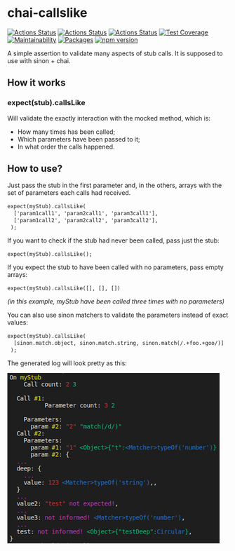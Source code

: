 # chai-callslike

[![Actions Status](https://github.com/Farenheith/chai-callslike/workflows/build/badge.svg)](https://github.com/Farenheith/chai-callslike/actions)
[![Actions Status](https://github.com/Farenheith/chai-callslike/workflows/test/badge.svg)](https://github.com/Farenheith/chai-callslike/actions)
[![Actions Status](https://github.com/Farenheith/chai-callslike/workflows/lint/badge.svg)](https://github.com/Farenheith/chai-callslike/actions)
[![Test Coverage](https://api.codeclimate.com/v1/badges/786f2feef20063142467/test_coverage)](https://codeclimate.com/github/Farenheith/chai-callslike/test_coverage)
[![Maintainability](https://api.codeclimate.com/v1/badges/786f2feef20063142467/maintainability)](https://codeclimate.com/github/Farenheith/chai-callslike/maintainability)
[![Packages](https://david-dm.org/Farenheith/chai-callslike.svg)](https://david-dm.org/Farenheith/chai-callslike)
[![npm version](https://badge.fury.io/js/chai-callslike.svg)](https://badge.fury.io/js/chai-callslike)

A simple assertion to validate many aspects of stub calls. It is supposed to use with sinon + chai.

## How it works

### expect(stub).callsLike

Will validate the exactly interaction with the mocked method, which is:

- How many times has been called;
- Which parameters have been passed to it;
- In what order the calls happened.

## How to use?

Just pass the stub in the first parameter and, in the others, arrays with the set of parameters each calls had received.

```
expect(myStub).callsLike(
  ['param1call1', 'param2call1', 'param3call1'],
  ['param1call2', 'param2call2', 'param3call2'],
 );
```

If you want to check if the stub had never been called, pass just the stub:

```
expect(myStub).callsLike();
```

If you expect the stub to have been called with no parameters, pass empty arrays:

```
expect(myStub).callsLike([], [], [])
```

_(in this example, myStub have been called three times with no parameters)_

You can also use sinon matchers to validate the parameters instead of exact values:

```
expect(myStub).callsLike(
  [sinon.match.object, sinon.match.string, sinon.match(/.+foo.+goo/)]
 );
```

The generated log will look pretty as this:

![If if didn't show up, take a look in the resources folder!](./resources/example1.png)
